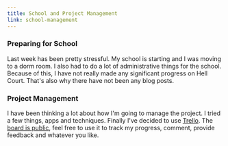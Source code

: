 ```yaml
---
title: School and Project Management
link: school-management
---
```


### Preparing for School

Last week has been pretty stressful. My school is starting and I was moving to a dorm room. I also had to do a lot of administrative things for the school. Because of this, I have not really made any significant progress on Hell Court. That's also why there have not been any blog posts.

### Project Management

I have been thinking a lot about how I'm going to manage the project. I tried a few things, apps and techniques. Finally I've decided to use [Trello](https://trello.com/). The [board is public](https://trello.com/b/GLKyvtF3/hell-court), feel free to use it to track my progress, comment, provide feedback and whatever you like.
